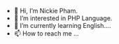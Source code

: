 - 👋 Hi, I’m Nickie Pham.
- 👀 I’m interested in PHP Language.
- 🌱 I’m currently learning English....
- 📫 How to reach me ...

<!---
NickieBee/NickieBee is a ✨ special ✨ repository because its `README.md` (this file) appears on your GitHub profile.
You can click the Preview link to take a look at your changes.
--->
